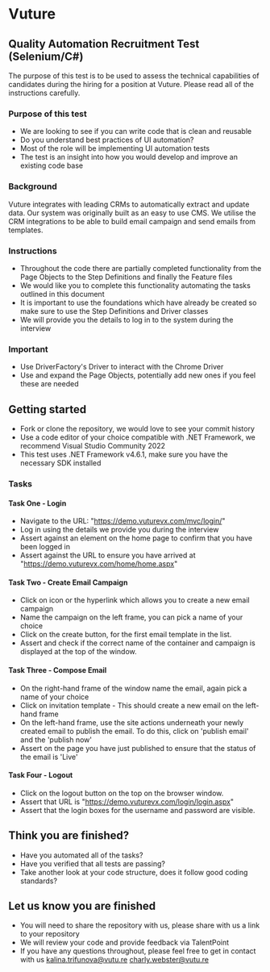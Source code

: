 # Vuture

## Quality Automation Recruitment Test (Selenium/C#)

The purpose of this test is to be used to assess the technical capabilities of candidates during the hiring for a position at Vuture.
Please read all of the instructions carefully.

### Purpose of this test

* We are looking to see if you can write code that is clean and reusable
* Do you understand best practices of UI automation?
* Most of the role will be implementing UI automation tests
* The test is an insight into how you would develop and improve an existing code base

### Background

Vuture integrates with leading CRMs to automatically extract and update data. Our system was originally built as an easy to use CMS. We utilise the CRM integrations to be able to build email campaign and send emails from templates.

### Instructions

* Throughout the code there are partially completed functionality from the Page Objects to the Step Definitions and finally the Feature files
* We would like you to complete this functionality automating the tasks outlined in this document
* It is important to use the foundations which have already be created so make sure to use the Step Definitions and Driver classes
* We will provide you the details to log in to the system during the interview

### Important

* Use DriverFactory's Driver to interact with the Chrome Driver
* Use and expand the Page Objects, potentially add new ones if you feel these are needed

## Getting started

* Fork or clone the repository, we would love to see your commit history
* Use a code editor of your choice compatible with .NET Framework, we recommend Visual Studio Community 2022
* This test uses .NET Framework v4.6.1, make sure you have the necessary SDK installed

### Tasks

#### Task One - Login

* Navigate to the URL: "https://demo.vuturevx.com/mvc/login/"
* Log in using the details we provide you during the interview
* Assert against an element on the home page to confirm that you have been logged in
* Assert against the URL to ensure you have arrived at "https://demo.vuturevx.com/home/home.aspx"

#### Task Two - Create Email Campaign

* Click on icon or the hyperlink which allows you to create a new email campaign
* Name the campaign on the left frame, you can pick a name of your choice
* Click on the create button, for the first email template in the list.
* Assert and check if the correct name of the container and campaign is displayed at the top of the window.

#### Task Three - Compose Email

* On the right-hand frame of the window name the email, again pick a name of your choice
* Click on invitation template - This should create a new email on the left-hand frame
* On the left-hand frame, use the site actions underneath your newly created email to publish the email. To do this, click on 'publish email' and the 'publish now'
* Assert on the page you have just published to ensure that the status of the email is 'Live'

#### Task Four - Logout

* Click on the logout button on the top on the browser window.
* Assert that URL is "https://demo.vuturevx.com/login/login.aspx"
* Assert that the login boxes for the username and password are visible.

## Think you are finished?

* Have you automated all of the tasks?
* Have you verified that all tests are passing?
* Take another look at your code structure, does it follow good coding standards?

## Let us know you are finished

* You will need to share the repository with us, please share with us a link to your repository
* We will review your code and provide feedback via TalentPoint
* If you have any questions throughout, please feel free to get in contact with us [kalina.trifunova@vutu.re](mailto:kalina.trifunova@vutu.re) [charly.webster@vutu.re](mailto:charly.webster@vutu.re) 
